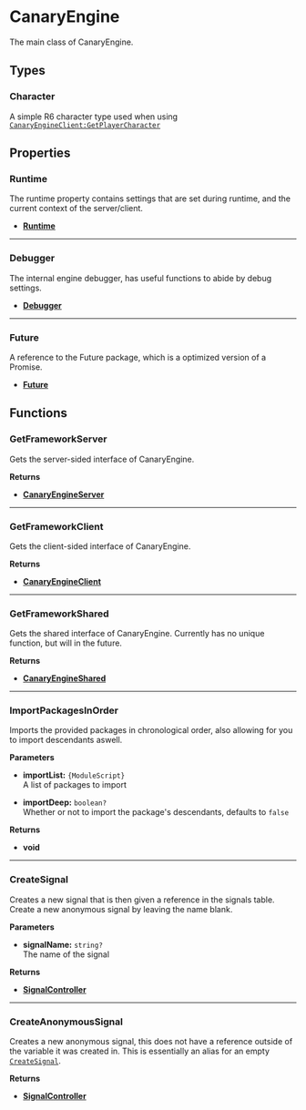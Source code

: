 # CanaryEngine

The main class of CanaryEngine.

## Types

### Character <Badge type="tip" text="public" />

A simple R6 character type used when using [`CanaryEngineClient:GetPlayerCharacter`](/api/engine/framework/canaryengineclient#GetPlayerCharacter)

## Properties

### Runtime <Badge type="tip" text="read only" />

The runtime property contains settings that are set during runtime, and the current context of the server/client.

* [**Runtime**](/api/engine/runtime/runtime)

---

### Debugger <Badge type="tip" text="read only" />

The internal engine debugger, has useful functions to abide by debug settings.

* [**Debugger**](/api/engine/framework/debugger)

---

### Future <Badge type="tip" text="read only" />

A reference to the Future package, which is a optimized version of a Promise.

* [**Future**](https://util.redblox.dev/future.html)

## Functions

### GetFrameworkServer <Badge type="danger" text="server" />

Gets the server-sided interface of CanaryEngine.

**Returns**

* [**CanaryEngineServer**](/api/engine/framework/canaryengineserver)

---

### GetFrameworkClient <Badge type="danger" text="client" />

Gets the client-sided interface of CanaryEngine.

**Returns**

* [**CanaryEngineClient**](/api/engine/framework/canaryengineclient)

---

### GetFrameworkShared

Gets the shared interface of CanaryEngine. Currently has no unique function, but will in the future.

**Returns**

* [**CanaryEngineShared**](/api/engine/framework/canaryengineshared)

---

### ImportPackagesInOrder

Imports the provided packages in chronological order, also allowing for you to import descendants aswell.

**Parameters**

* **importList:** `{ModuleScript}`\
A list of packages to import

* **importDeep:** `boolean?`\
Whether or not to import the package's descendants, defaults to `false`

**Returns**

* **void**

---

### CreateSignal

Creates a new signal that is then given a reference in the signals table. Create a new anonymous signal by leaving the name blank.

**Parameters**

* **signalName:** `string?`\
The name of the signal

**Returns**

* [**SignalController**](/api/controllers/signal/signal)

---

### CreateAnonymousSignal

Creates a new anonymous signal, this does not have a reference outside of the variable it was created in. This is essentially an alias for an empty [`CreateSignal`](#createsignal).

**Returns**

* [**SignalController**](/api/controllers/signal/signal)